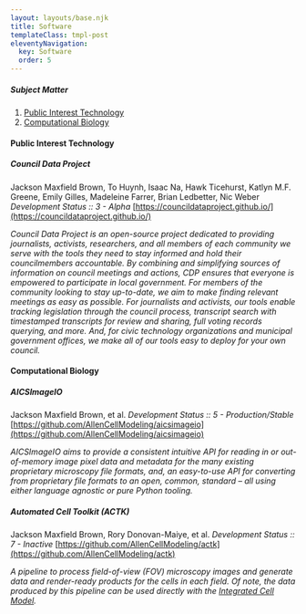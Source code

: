```yaml
---
layout: layouts/base.njk
title: Software
templateClass: tmpl-post
eleventyNavigation:
  key: Software
  order: 5
---
```


##### Subject Matter

1. [Public Interest Technology](#public-interest-technology)
1. [Computational Biology](#computational-biology)

#### Public Interest Technology

##### Council Data Project

Jackson Maxfield Brown, To Huynh, Isaac Na, Hawk Ticehurst, Katlyn M.F. Greene, Emily Gilles, Madeleine Farrer, Brian Ledbetter, Nic Weber
_Development Status :: 3 - Alpha_
[https://councildataproject.github.io/](https://councildataproject.github.io/)

_Council Data Project is an open-source project dedicated to providing journalists, activists, researchers, and all members of each community we serve with the tools they need to stay informed and hold their councilmembers accountable. By combining and simplifying sources of information on council meetings and actions, CDP ensures that everyone is empowered to participate in local government. For members of the community looking to stay up-to-date, we aim to make finding relevant meetings as easy as possible. For journalists and activists, our tools enable tracking legislation through the council process, transcript search with timestamped transcripts for review and sharing, full voting records querying, and more. And, for civic technology organizations and municipal government offices, we make all of our tools easy to deploy for your own council._

#### Computational Biology

##### AICSImageIO

Jackson Maxfield Brown, et al.
_Development Status :: 5 - Production/Stable_
[https://github.com/AllenCellModeling/aicsimageio](https://github.com/AllenCellModeling/aicsimageio)

_AICSImageIO aims to provide a consistent intuitive API for reading in or out-of-memory image pixel data and metadata for the many existing proprietary microscopy file formats, and, an easy-to-use API for converting from proprietary file formats to an open, common, standard – all using either language agnostic or pure Python tooling._

##### Automated Cell Toolkit (ACTK)

Jackson Maxfield Brown, Rory Donovan-Maiye, et al.
_Development Status :: 7 - Inactive_
[https://github.com/AllenCellModeling/actk](https://github.com/AllenCellModeling/actk)

_A pipeline to process field-of-view (FOV) microscopy images and generate data and render-ready products for the cells in each field. Of note, the data produced by this pipeline can be used directly with the [Integrated Cell Model](https://doi.org/10.1101/2021.06.09.447725)._
